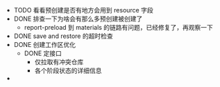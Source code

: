 - TODO 看看预创建是否有地方会用到 resource 字段
- DONE 排查一下为啥会有那么多预创建被创建了
	- report-preload 到 materials 的链路有问题，已经修复了，再观察一下
- DONE save and restore 的超时检查
- DONE 创建工作区优化
	- DONE 定接口
		- 仅拉取有冲突仓库
		- 各个阶段状态的详细信息
-